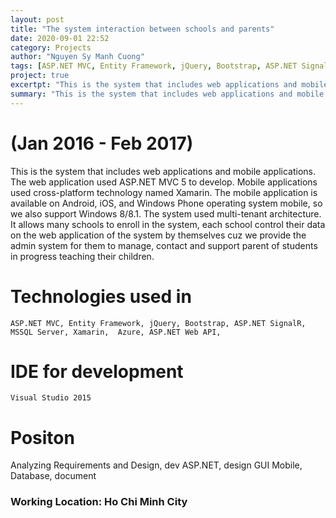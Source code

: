 ```yaml
---
layout: post
title: "The system interaction between schools and parents"
date: 2020-09-01 22:52
category: Projects
author: "Nguyen Sy Manh Cuong"
tags: [ASP.NET MVC, Entity Framework, jQuery, Bootstrap, ASP.NET SignalR, MSSQL Server, Xamarin,  Azure, ASP.NET Web API, Visual Studio]
project: true
excertpt: "This is the system that includes web applications and mobile applications. The web application used ASP.NET MVC 5 to develop. Mobile applications used cross-platform technology named Xamarin. The mobile application is available on Android, iOS,  and Windows Phone operating system mobile, so we also support Windows 8/8.1. The system used multi-tenant architecture. It allows many schools to enroll in the system, each school control their data on the web application of the system by themselves because we provide the admin system for them to manage, contact and support parent of students in progress teaching their children."
summary: "This is the system that includes web applications and mobile applications. The web application used ASP.NET MVC 5 to develop. Mobile applications used cross-platform technology named Xamarin. The mobile application is available on Android, iOS,  and Windows Phone operating system mobile, so we also support Windows 8/8.1. The system used multi-tenant architecture. It allows many schools to enroll in the system, each school control their data on the web application of the system by themselves because we provide the admin system for them to manage, contact and support parent of students in progress teaching their children."
---
```


# (Jan 2016 - Feb 2017)

   This is the system that includes web applications and mobile applications. The web application used ASP.NET MVC 5 to develop. Mobile applications used cross-platform technology named Xamarin. The mobile application is available on Android, iOS,  and Windows Phone operating system mobile, so we also support Windows 8/8.1. The system used multi-tenant architecture. It allows many schools to enroll in the system, each school control their data on the web application of the system by themselves cuz we provide the admin system for them to manage, contact and support parent of students in progress teaching their children.

# Technologies used in

    ASP.NET MVC, Entity Framework, jQuery, Bootstrap, ASP.NET SignalR, MSSQL Server, Xamarin,  Azure, ASP.NET Web API, 

# IDE for development

    Visual Studio 2015

# Positon

Analyzing Requirements and Design, dev ASP.NET, design GUI Mobile, Database, document


### Working Location: Ho Chi Minh City